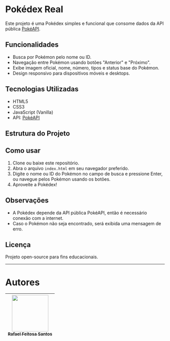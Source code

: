 # Pokédex Real

Este projeto é uma Pokédex simples e funcional que consome dados da API pública [PokéAPI](https://pokeapi.co/). 

## Funcionalidades

- Busca por Pokémon pelo nome ou ID.
- Navegação entre Pokémon usando botões "Anterior" e "Próximo".
- Exibe imagem oficial, nome, número, tipos e status base do Pokémon.
- Design responsivo para dispositivos móveis e desktops.

## Tecnologias Utilizadas

- HTML5
- CSS3
- JavaScript (Vanilla)
- API: [PokéAPI](https://pokeapi.co/)

## Estrutura do Projeto


## Como usar

1. Clone ou baixe este repositório.
2. Abra o arquivo `index.html` em seu navegador preferido.
3. Digite o nome ou ID do Pokémon no campo de busca e pressione Enter, ou navegue pelos Pokémon usando os botões.
4. Aproveite a Pokédex!


## Observações

- A Pokédex depende da API pública PokéAPI, então é necessário conexão com a internet.
- Caso o Pokémon não seja encontrado, será exibida uma mensagem de erro.

## Licença

Projeto open-source para fins educacionais.

---

# Autores
| [<img loading="lazy" src="https://avatars.githubusercontent.com/u/127707049?v=4" width=115><br><sub>Rafael Feitosa Santos</sub>](https://github.com/Rafael-Feitosa-santos) | 
| :---: |


